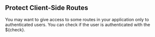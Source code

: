 ## Protect Client-Side Routes

You may want to give access to some routes in your application only to authenticated users. You can check if the user is authenticated with the ${check}.